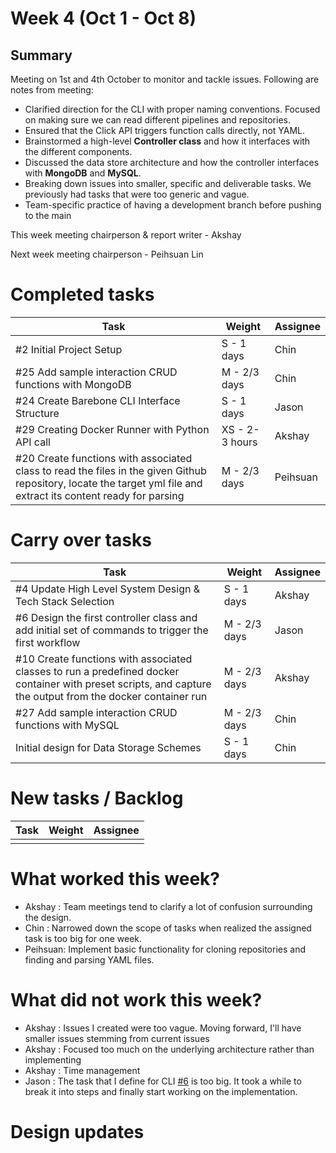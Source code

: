 # Week 4 (Oct 1 - Oct 8)

## Summary

Meeting on 1st and 4th October to monitor and tackle issues. Following are notes from meeting:

- Clarified direction for the CLI with proper naming conventions. Focused on making sure we can read different pipelines and repositories.
- Ensured that the Click API triggers function calls directly, not YAML.
- Brainstormed a high-level **Controller class** and how it interfaces with the different components.
- Discussed the data store architecture and how the controller interfaces with **MongoDB** and **MySQL**.
- Breaking down issues into smaller, specific and deliverable tasks. We previously had tasks that were too generic and vague.
- Team-specific practice of having a development branch before pushing to the main

This week meeting chairperson & report writer - Akshay

Next week meeting chairperson - Peihsuan Lin

# Completed tasks

| Task                     | Weight     | Assignee |
| ------------------------ | ---------- | -------- |
| #2 Initial Project Setup | S - 1 days | Chin     |
| #25 Add sample interaction CRUD functions with MongoDB | M - 2/3 days | Chin     |
| #24 Create Barebone CLI Interface Structure | S - 1 days | Jason |
| #29 Creating Docker Runner with Python API call | XS - 2-3 hours | Akshay | 
| #20 Create functions with associated class to read the files in the given Github repository, locate the target yml file and extract its content ready for parsing | M - 2/3 days | Peihsuan |

# Carry over tasks

| Task                                                                                                                                                                  | Weight       | Assignee |
| --------------------------------------------------------------------------------------------------------------------------------------------------------------------- | ------------ | -------- |
| #4 Update High Level System Design & Tech Stack Selection                                                                                                             | S - 1 days   | Akshay   |
| #6 Design the first controller class and add initial set of commands to trigger the first workflow                                                                    | M - 2/3 days | Jason    |
| #10 Create functions with associated classes to run a predefined docker container with preset scripts, and capture the output from the docker container run           | M - 2/3 days | Akshay   |
| #27 Add sample interaction CRUD functions with MySQL                                                                                                                  | M - 2/3 days | Chin     |
| Initial design for Data Storage Schemes                                                                                                                               | S - 1 days   | Chin     |

# New tasks / Backlog

| Task | Weight | Assignee |
| ---- | ------ | -------- |
|      |        |          |

# What worked this week?

- Akshay : Team meetings tend to clarify a lot of confusion surrounding the design.
- Chin : Narrowed down the scope of tasks when realized the assigned task is too big for one week.
- Peihsuan: Implement basic functionality for cloning repositories and finding and parsing YAML files.
  
# What did not work this week?

- Akshay : Issues I created were too vague. Moving forward, I'll have smaller issues stemming from current issues
- Akshay : Focused too much on the underlying architecture rather than implementing
- Akshay : Time management
- Jason : The task that I define for CLI [#6](https://github.com/orgs/CS6510-SEA-F24/projects/8/views/1?pane=issue&itemId=81403046&issue=CS6510-SEA-F24%7Ct4-cicd%7C6) is too big. It took a while to break it into steps and finally start working on the implementation.

# Design updates

